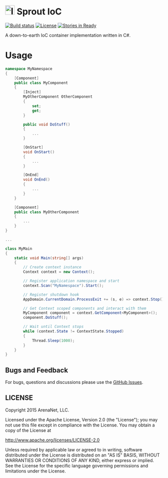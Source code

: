 <img src="http://cdn.flaticon.com/png/256/66630.png" alt="Icon" width="30" height="30"/> Sprout IoC
=====
[![Build status](https://ci.appveyor.com/api/projects/status/txmmhy4jjvjlubut?svg=true)](https://ci.appveyor.com/project/elvirb/sprout-ioc)
[![License](https://img.shields.io/hexpm/l/plug.svg)](http://www.apache.org/licenses/LICENSE-2.0)
[![Stories in Ready](https://badge.waffle.io/arenanet/sprout-ioc.png?label=ready&title=Ready)](http://waffle.io/arenanet/sprout-ioc)

A down-to-earth IoC container implementation written in C#.

Usage
==========
```csharp
namespace MyNamespace
{
	[Component]
	public class MyComponent
	{
		[Inject]
		MyOtherComponent OtherComponent
		{
			set;
			get;
		}

		public void DoStuff()
		{
			...
		}

		[OnStart]
		void OnStart()
		{
			...
		}

		[OnEnd]
		void OnEnd()
		{
			...
		}
	}

	[Component]
	public class MyOtherComponent
	{
		...
	}
}

...

class MyMain
{
	static void Main(string[] args)
	{
		// Create context instance
		Context context = new Context();

		// Register application namespace and start
		context.Scan("MyNamespace").Start();

		// Register shutdown hook
		AppDomain.CurrentDomain.ProcessExit += (s, e) => context.Stop();

		// Get Context scoped components and interact with them
		MyComponent component = context.GetComponent<MyComponent>();
		component.DoStuff();

		// Wait until Context stops
		while (context.State != ContextState.Stopped)
		{
			Thread.Sleep(1000);
		}
	}
}
```

## Bugs and Feedback

For bugs, questions and discussions please use the [GitHub Issues](https://github.com/ArenaNet/sprout-ioc/issues).

## LICENSE

Copyright 2015 ArenaNet, LLC.

Licensed under the Apache License, Version 2.0 (the "License");
you may not use this file except in compliance with the License.
You may obtain a copy of the License at

<http://www.apache.org/licenses/LICENSE-2.0>

Unless required by applicable law or agreed to in writing, software
distributed under the License is distributed on an "AS IS" BASIS,
WITHOUT WARRANTIES OR CONDITIONS OF ANY KIND, either express or implied.
See the License for the specific language governing permissions and
limitations under the License.
